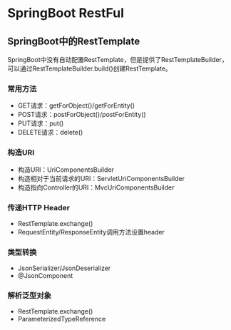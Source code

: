 # SpringBoot RestFul

## SpringBoot中的RestTemplate
SpringBoot中没有⾃动配置RestTemplate，但是提供了RestTemplateBuilder，可以通过RestTemplateBuilder.build()创建RestTemplate。

### 常用方法
* GET请求：getForObject()/getForEntity()
* POST请求：postForObject()/postForEntity()
* PUT请求：put()
* DELETE请求：delete()

### 构造URI
* 构造URI：UriComponentsBuilder
* 构造相对于当前请求的URI：ServletUriComponentsBuilder
* 构造指向Controller的URI：MvcUriComponentsBuilder

### 传递HTTP Header
* RestTemplate.exchange()
* RequestEntity<T>/ResponseEntity<T>调用方法设置header

### 类型转换
* JsonSerializer/JsonDeserializer
* @JsonComponent

### 解析泛型对象
* RestTemplate.exchange()
* ParameterizedTypeReference<T>